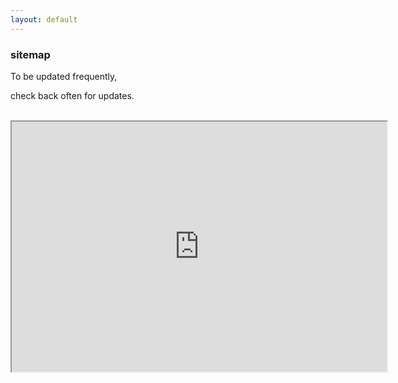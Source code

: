 ```yaml
---
layout: default
---
```

<div class="blurb">
         <section>
            <!-- FIRST BLOCK -->
            <div id="first-block">
               <div class="line">
                  <div class="margin-bottom">
                     <div class="margin">
                        <article class="s-12">
                           <h1>sitemap</h1>
                           <p>To be updated frequently,</p>
                           <p>check back often for updates.</p>
                           <br>
                           <iframe src="http://neumant.io/sitemap.xml" width="600" height="400"></iframe>
                           <br>
                        </article>
                     </div>
                  </div>
               </div>
            </div>
         </section>
</div><!-- /.blurb -->
